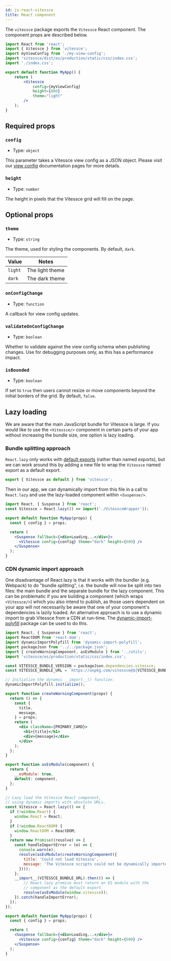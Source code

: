 ```yaml
---
id: js-react-vitessce
title: React component
---
```


The `vitessce` package exports the `Vitessce` React component. The component props are described below.

```jsx
import React from 'react';
import { Vitessce } from 'vitessce';
import myViewConfig from './my-view-config';
import 'vitessce/dist/es/production/static/css/index.css';
import './index.css';

export default function MyApp() {
    return (
        <Vitessce
            config={myViewConfig}
            height={800}
            theme="light"
        />
    );
}
```

## Required props

### `config`
- Type: `object`

This parameter takes a Vitessce view config as a JSON object. Please visit our [view config](/docs/view-config-json) documentation pages for more details.

### `height`
- Type: `number`

The height in pixels that the Vitessce grid will fill on the page.

## Optional props

### `theme`
- Type: `string`

The theme, used for styling the components. By default, `dark`.

|Value| Notes|
|-----|------|
| `light` | The light theme |
| `dark` | The dark theme |

### `onConfigChange`
- Type: `function`

A callback for view config updates.

### `validateOnConfigChange`
- Type: `boolean`

Whether to validate
against the view config schema when publishing changes. Use for debugging
purposes only, as this has a performance impact.

### `isBounded`
- Type: `boolean`

If set to `true` then users cannot resize or move components beyond the initial borders of the grid. By default, `false`.

## Lazy loading

We are aware that the main JavaScript bundle for Vitessce is large.
If you would like to use the `<Vitessce/>` component in certain parts of your app without increasing the bundle size, one option is lazy loading.

### Bundle splitting approach

`React.lazy` only works with [default exports](https://reactjs.org/docs/code-splitting.html#named-exports) (rather than named exports), but we can work around this by adding a new file to wrap the `Vitessce` named export as a default export.
```js title="/src/components/VitessceWrapper.js"
export { Vitessce as default } from 'vitessce';
```

Then in our app, we can dynamically import from this file in a call to `React.lazy` and use the lazy-loaded component within `<Suspense/>`.

```jsx title="/src/components/MyApp.js"
import React, { Suspense } from 'react';
const Vitessce = React.lazy(() => import('./VitessceWrapper'));

export default function MyApp(props) {
  const { config } = props;

  return (
    <Suspense fallback={<div>Loading...</div>}>
      <Vitessce config={config} theme="dark" height={600} />
    </Suspense>
  );
}
```


### CDN dynamic import approach

One disadvantage of React.lazy is that it works with the bundler (e.g. Webpack) to do "bundle splitting", i.e. the bundle will now be split into two files: the main bundle and the separate bundle for the lazy component.
This can be problematic if you are building a component (which wraps `<Vitessce/>`) which you also intend to publish, as those users dependent on your app will not necessarily be aware that one of your component's dependencies is lazily loaded.
An alternative approach is to use a dynamic import to grab Vitessce from a CDN at run-time.
The [dynamic-import-polyfill](https://github.com/GoogleChromeLabs/dynamic-import-polyfill) package can be used to do this.

```jsx title="/src/components/MyApp.js"
import React, { Suspense } from 'react';
import ReactDOM from 'react-dom';
import dynamicImportPolyfill from 'dynamic-import-polyfill';
import packageJson from '../../package.json';
import { createWarningComponent, asEsModule } from '../utils';
import 'vitessce/es/production/static/css/index.css';

const VITESSCE_BUNDLE_VERSION = packageJson.dependencies.vitessce;
const VITESSCE_BUNDLE_URL = `https://unpkg.com/vitessce@${VITESSCE_BUNDLE_VERSION}/dist/umd/production/index.min.js`;

// Initialize the dynamic __import__() function.
dynamicImportPolyfill.initialize();

export function createWarningComponent(props) {
  return () => {
    const {
      title,
      message,
    } = props;
    return (
      <div className={PRIMARY_CARD}>
        <h1>{title}</h1>
        <div>{message}</div>
      </div>
    );
  };
}

export function asEsModule(component) {
  return {
    __esModule: true,
    default: component,
  };
}

// Lazy load the Vitessce React component,
// using dynamic imports with absolute URLs.
const Vitessce = React.lazy(() => {
  if (!window.React) {
    window.React = React;
  }
  if (!window.ReactDOM) {
    window.ReactDOM = ReactDOM;
  }
  return new Promise((resolve) => {
    const handleImportError = (e) => {
      console.warn(e);
      resolve(asEsModule(createWarningComponent({
        title: 'Could not load Vitessce',
        message: 'The Vitessce scripts could not be dynamically imported.',
      })));
    };
    __import__(VITESSCE_BUNDLE_URL).then(() => {
        // React.lazy promise must return an ES module with the
        // component as the default export.
        resolve(asEsModule(window.vitessce));
    }).catch(handleImportError);
  });
});

export default function MyApp(props) {
  const { config } = props;

  return (
    <Suspense fallback={<div>Loading...</div>}>
      <Vitessce config={config} theme="dark" height={600} />
    </Suspense>
  );
}
```